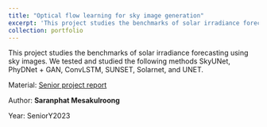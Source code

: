 ```yaml
---
title: "Optical flow learning for sky image generation"
excerpt: 'This project studies the benchmarks of solar irradiance forecasting using sky images. [Final Report](https://drive.google.com/file/d/1YKwW2zGm9B2dzAExcgS9pBiPaEbp71o7/view?usp=sharing) **author:  Saranphat Mesakulroong** #SeniorY2023' 
collection: portfolio
---
```


This project studies the benchmarks of solar irradiance forecasting using sky images. We tested and studied the following methods SkyUNet, PhyDNet + GAN, ConvLSTM, SUNSET, Solarnet, and UNET. 

Material: [Senior project report](https://drive.google.com/file/d/1YKwW2zGm9B2dzAExcgS9pBiPaEbp71o7/view?usp=sharing)

Author: **Saranphat Mesakulroong**

Year: SeniorY2023
 